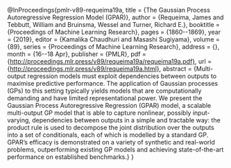 @InProceedings{pmlr-v89-requeima19a,
    title = {The Gaussian Process Autoregressive Regression Model (GPAR)},
    author = {Requeima, James and Tebbutt, William and Bruinsma, Wessel and Turner, Richard E.},
    booktitle = {Proceedings of Machine Learning Research},
    pages = {1860--1869},
    year = {2019},
    editor = {Kamalika Chaudhuri and Masashi Sugiyama},
    volume = {89},
    series = {Proceedings of Machine Learning Research},
    address = {},
    month = {16--18 Apr},
    publisher = {PMLR},
    pdf = {http://proceedings.mlr.press/v89/requeima19a/requeima19a.pdf},
    url = {http://proceedings.mlr.press/v89/requeima19a.html},
    abstract = {Multi-output regression models must exploit dependencies between outputs to maximise predictive performance. The application of Gaussian processes (GPs) to this setting typically yields models that are computationally demanding and have limited representational power. We present the Gaussian Process Autoregressive Regression (GPAR) model, a scalable multi-output GP model that is able to capture nonlinear, possibly input-varying, dependencies between outputs in a simple and tractable way: the product rule is used to decompose the joint distribution over the outputs into a set of conditionals, each of which is modelled by a standard GP. GPAR’s efficacy is demonstrated on a variety of synthetic and real-world problems, outperforming existing GP models and achieving state-of-the-art performance on established benchmarks.}
}
